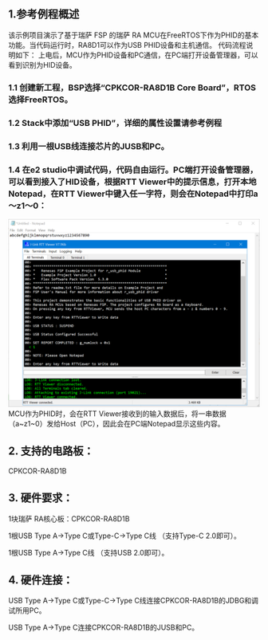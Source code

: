## 1.参考例程概述
该示例项目演示了基于瑞萨 FSP 的瑞萨 RA MCU在FreeRTOS下作为PHID的基本功能。当代码运行时，RA8D1可以作为USB PHID设备和主机通信。
代码流程说明如下：
上电后，MCU作为PHID设备和PC通信，在PC端打开设备管理器，可以看到识别为HID设备。

### 1.1 创建新工程，BSP选择“CPKCOR-RA8D1B Core Board”，RTOS选择FreeRTOS。
### 1.2 Stack中添加“USB PHID”，详细的属性设置请参考例程
### 1.3 利用一根USB线连接芯片的JUSB和PC。
### 1.4 在e2 studio中调试代码，代码自由运行。PC端打开设备管理器，可以看到接入了HID设备，根据RTT Viewer中的提示信息，打开本地Notepad，在RTT Viewer中键入任一字符，则会在Notepad中打印a～z1～0：
![alt text](images/Picture1-1.png)
MCU作为PHID时，会在RTT Viewer接收到的输入数据后，将一串数据（a~z1~0）发给Host（PC），因此会在PC端Notepad显示这些内容。

## 2. 支持的电路板：
CPKCOR-RA8D1B

## 3. 硬件要求：
1块瑞萨 RA核心板：CPKCOR-RA8D1B

1根USB Type A->Type C或Type-C->Type C线 （支持Type-C 2.0即可）。

1根USB Type A->Type C线 （支持USB 2.0即可）。


## 4. 硬件连接：

USB Type A->Type C或Type-C->Type C线连接CPKCOR-RA8D1B的JDBG和调试所用PC。

USB Type A->Type C连接CPKCOR-RA8D1B的JUSB和PC。